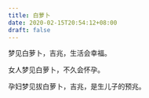 ```yaml
---
title: 白萝卜
date: 2020-02-15T20:54:12+08:00
draft: false
---
```


梦见白萝卜，吉兆，生活会幸福。<br>

女人梦见白萝卜，不久会怀孕。<br>

孕妇梦见拔白萝卜，吉兆，是生儿子的预兆。<br>

